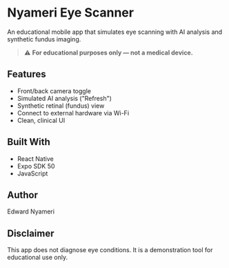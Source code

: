 # Nyameri Eye Scanner

An educational mobile app that simulates eye scanning with AI analysis and synthetic fundus imaging.

> ⚠️ **For educational purposes only — not a medical device.**

## Features
- Front/back camera toggle
- Simulated AI analysis ("Refresh")
- Synthetic retinal (fundus) view
- Connect to external hardware via Wi-Fi
- Clean, clinical UI

## Built With
- React Native
- Expo SDK 50
- JavaScript

## Author
Edward Nyameri

## Disclaimer
This app does not diagnose eye conditions. It is a demonstration tool for educational use only.
